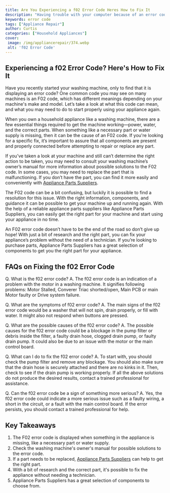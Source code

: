 ```yaml
---
title: Are You Experiencing a f02 Error Code Heres How to Fix It
description: "Having trouble with your computer because of an error code Find out how to fix the F02 error in this blog post Learn why this error occurs and how to identify what the problem is quickly and easily"
keywords: error code
tags: ["Appliance Repair"]
author: Curtis
categories: ["Household Appliances"]
cover: 
 image: /img/appliancerepair/374.webp
 alt: 'f02 Error Code'
---
```

## Experiencing a f02 Error Code? Here's How to Fix It
Have you recently started your washing machine, only to find that it is displaying an error code? One common code you may see on many machines is an F02 code, which has different meanings depending on your machine's make and model. Let’s take a look at what this code can mean, and what you may need to do to start properly using your appliance again. 

When you own a household appliance like a washing machine, there are a few essential things required to get the machine working—power, water, and the correct parts. When something like a necessary part or water supply is missing, then it can be the cause of an F02 code. If you're looking for a specific fix, it’s important to assure that all components are present and properly connected before attempting to repair or replace any part.

If you’ve taken a look at your machine and still can’t determine the right action to be taken, you may need to consult your washing machine’s owner’s manual for more information about possible solutions to the F02 code. In some cases, you may need to replace the part that is malfunctioning. If you don’t have the part, you can find it more easily and conveniently with [Appliance Parts Suppliers](./pages/appliance-parts-suppliers/).

The F02 code can be a bit confusing, but luckily it is possible to find a resolution for this issue. With the right information, components, and guidance it can be possible to get your machine up and running again. With the help of a reliable appliance parts suppliers like Appliance Parts Suppliers, you can easily get the right part for your machine and start using your appliance in no time.
 
An F02 error code doesn’t have to be the end of the road so don’t give up hope! With just a bit of research and the right part, you can fix your appliance’s problem without the need of a technician. If you’re looking to purchase parts, Appliance Parts Suppliers has a great selection of components to get you the right part for your appliance.

## FAQs on Fixing the f02 Error Code

Q. What is the f02 error code? 
A. The f02 error code is an indication of a problem with the motor in a washing machine. It signifies following problems: Motor Stalled, Converer Triac shorted/open, Main PCB or main Motor faulty or Drive system failure. 

Q. What are the symptoms of f02 error code? 
A. The main signs of the f02 error code would be a washer that will not spin, drain properly, or fill with water. It might also not respond when buttons are pressed.

Q. What are the possible causes of the f02 error code? 
A. The possible causes for the f02 error code could be a blockage in the pump filter or debris inside the filter, a faulty drain hose, clogged drain pump, or faulty drain pump. It could also be due to an issue with the motor or the main control board. 

Q. What can I do to fix the f02 error code? 
A. To start with, you should check the pump filter and remove any blockage. You should also make sure that the drain hose is securely attached and there are no kinks in it. Then, check to see if the drain pump is working properly. If all the above solutions do not produce the desired results, contact a trained professional for assistance. 

Q. Can the f02 error code be a sign of something more serious? 
A. Yes, the f02 error code could indicate a more serious issue such as a faulty wiring, a short in the circuit, or a fault with the main control board. If the error persists, you should contact a trained professional for help.

## Key Takeaways 
1. The F02 error code is displayed when something in the appliance is missing, like a necessary part or water supply.
2. Check the washing machine's owner's manual for possible solutions to the error code. 
3. If a part needs to be replaced, [Appliance Parts Suppliers](./pages/appliance-parts-suppliers/) can help to get the right part.
4. With a bit of research and the correct part, it's possible to fix the appliance without needing a technician. 
5. Appliance Parts Suppliers has a great selection of components to choose from.
